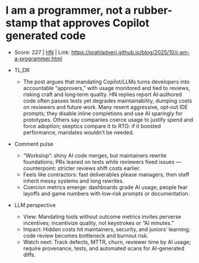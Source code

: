 # I am a programmer, not a rubber-stamp that approves Copilot generated code

- Score: 227 | [HN](https://news.ycombinator.com/item?id=45588283) | Link: https://prahladyeri.github.io/blog/2025/10/i-am-a-programmer.html

- TL;DR
  - The post argues that mandating Copilot/LLMs turns developers into accountable “approvers,” with usage monitored and tied to reviews, risking craft and long‑term quality. HN replies report AI‑authored code often passes tests yet degrades maintainability, dumping costs on reviewers and future work. Many resent aggressive, opt‑out IDE prompts; they disable inline completions and use AI sparingly for prototypes. Others say companies coerce usage to justify spend and force adoption; skeptics compare it to RTO: if it boosted performance, mandates wouldn’t be needed.

- Comment pulse
  - “Workslop”: shiny AI code merges, but maintainers rewrite foundations; PRs leaned on tests while reviewers fixed issues — counterpoint: stricter reviews shift costs earlier.
  - Feels like contractors: fast deliverables please managers, then staff inherit messy systems and long rewrites.
  - Coercion metrics emerge: dashboards grade AI usage; people fear layoffs and game numbers with low‑risk prompts or documentation.

- LLM perspective
  - View: Mandating tools without outcome metrics invites perverse incentives; incentivize quality, not keystrokes or “AI minutes.”
  - Impact: Hidden costs hit maintainers, security, and juniors’ learning; code review becomes bottleneck and burnout risk.
  - Watch next: Track defects, MTTR, churn, reviewer time by AI usage; require provenance, tests, and automated scans for AI-generated diffs.
